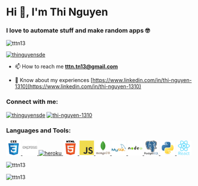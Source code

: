 <h1 align="left">Hi 👋, I'm Thi Nguyen</h1>
<h3 align="left">I love to automate stuff and make random apps 🤓</h3>

<p align="left"> <img src="https://github-profile-trophy.vercel.app/?username=tttn13&title=Commit,Repositories&theme=oldie&no-frame=true" alt="tttn13" /></a> </p>

<p align="left"> <a href="https://twitter.com/thinguyensde" target="_blank"><img src="https://img.shields.io/twitter/follow/thinguyensde?logo=twitter&style=for-the-badge" alt="thinguyensde" /></a> </p>

- 📫 How to reach me **tttn.tn13@gmail.com**

- 📄 Know about my experiences [https://www.linkedin.com/in/thi-nguyen-1310](https://www.linkedin.com/in/thi-nguyen-1310)

<h3 align="left">Connect with me:</h3>
<p align="left">
<a href="https://twitter.com/thinguyensde" target="_blank"><img align="center" src="https://raw.githubusercontent.com/rahuldkjain/github-profile-readme-generator/master/src/images/icons/Social/twitter.svg" alt="thinguyensde" height="30" width="40" /></a>
<a href="https://linkedin.com/in/thi-nguyen-1310" target="_blank"><img align="center" src="https://raw.githubusercontent.com/rahuldkjain/github-profile-readme-generator/master/src/images/icons/Social/linked-in-alt.svg" alt="thi-nguyen-1310" height="30" width="40" /></a>
</p>

<h3 align="left">Languages and Tools:</h3>
<p align="left"> <a href="https://www.w3schools.com/css/" target="_blank"> <img src="https://raw.githubusercontent.com/devicons/devicon/master/icons/css3/css3-original-wordmark.svg" alt="css3" width="40" height="40"/> </a> <a href="https://expressjs.com" target="_blank"> <img src="https://raw.githubusercontent.com/devicons/devicon/master/icons/express/express-original-wordmark.svg" alt="express" width="40" height="40"/> </a> <a href="https://heroku.com" target="_blank"> <img src="https://www.vectorlogo.zone/logos/heroku/heroku-icon.svg" alt="heroku" width="40" height="40"/> </a> <a href="https://www.w3.org/html/" target="_blank"> <img src="https://raw.githubusercontent.com/devicons/devicon/master/icons/html5/html5-original-wordmark.svg" alt="html5" width="40" height="40"/> </a> <a href="https://developer.mozilla.org/en-US/docs/Web/JavaScript" target="_blank"> <img src="https://raw.githubusercontent.com/devicons/devicon/master/icons/javascript/javascript-original.svg" alt="javascript" width="40" height="40"/> </a> <a href="https://www.mongodb.com/" target="_blank"> <img src="https://raw.githubusercontent.com/devicons/devicon/master/icons/mongodb/mongodb-original-wordmark.svg" alt="mongodb" width="40" height="40"/> </a> <a href="https://www.mysql.com/" target="_blank"> <img src="https://raw.githubusercontent.com/devicons/devicon/master/icons/mysql/mysql-original-wordmark.svg" alt="mysql" width="40" height="40"/> </a> <a href="https://nodejs.org" target="_blank"> <img src="https://raw.githubusercontent.com/devicons/devicon/master/icons/nodejs/nodejs-original-wordmark.svg" alt="nodejs" width="40" height="40"/> </a> <a href="https://www.postgresql.org" target="_blank"> <img src="https://raw.githubusercontent.com/devicons/devicon/master/icons/postgresql/postgresql-original-wordmark.svg" alt="postgresql" width="40" height="40"/> </a> <a href="https://www.python.org" target="_blank"> <img src="https://raw.githubusercontent.com/devicons/devicon/master/icons/python/python-original.svg" alt="python" width="40" height="40"/> </a> <a href="https://reactjs.org/" target="_blank"> <img src="https://raw.githubusercontent.com/devicons/devicon/master/icons/react/react-original-wordmark.svg" alt="react" width="40" height="40"/> </a> </p>

<p><img align="center" src="https://github-readme-stats.vercel.app/api/top-langs?username=tttn13&show_icons=true&locale=en&layout=compact" alt="tttn13" /></p>

<p><img align="center" src="https://github-readme-streak-stats.herokuapp.com/?user=tttn13&" alt="tttn13" /></p>
